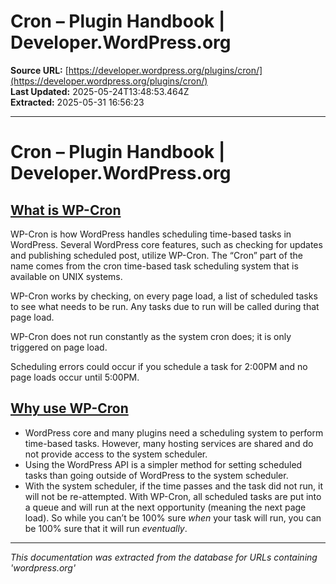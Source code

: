 # Cron – Plugin Handbook | Developer.WordPress.org

**Source URL:** [https://developer.wordpress.org/plugins/cron/](https://developer.wordpress.org/plugins/cron/)  
**Last Updated:** 2025-05-24T13:48:53.464Z  
**Extracted:** 2025-05-31 16:56:23

---

# Cron – Plugin Handbook | Developer.WordPress.org

## [What is WP-Cron](#what-is-wp-cron)

WP-Cron is how WordPress handles scheduling time-based tasks in WordPress. Several WordPress core features, such as checking for updates and publishing scheduled post, utilize WP-Cron. The “Cron” part of the name comes from the cron time-based task scheduling system that is available on UNIX systems.

WP-Cron works by checking, on every page load, a list of scheduled tasks to see what needs to be run. Any tasks due to run will be called during that page load.

WP-Cron does not run constantly as the system cron does; it is only triggered on page load.

Scheduling errors could occur if you schedule a task for 2:00PM and no page loads occur until 5:00PM.

## [Why use WP-Cron](#why-use-wp-cron)

*   WordPress core and many plugins need a scheduling system to perform time-based tasks. However, many hosting services are shared and do not provide access to the system scheduler.
*   Using the WordPress API is a simpler method for setting scheduled tasks than going outside of WordPress to the system scheduler.
*   With the system scheduler, if the time passes and the task did not run, it will not be re-attempted. With WP-Cron, all scheduled tasks are put into a queue and will run at the next opportunity (meaning the next page load). So while you can’t be 100% sure _when_ your task will run, you can be 100% sure that it will run _eventually_.

---

*This documentation was extracted from the database for URLs containing 'wordpress.org'*
